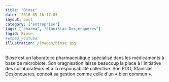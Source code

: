 ```yaml
---
title: "Biose"
date:  2016-05-16 17:05
layout: post
category: ["entreprise"]
tags: ["pharma", "Stanislas Desjonquères"]
tagid: Biose
#embed_youtube:
illustration: /images/biose.jpg
---
```


Biose est un laboratoire pharmaceutique spécialisé dans les médicaments à base de microbiote. Son oragnisation laisse beaucoup la place à l'initiative des collaborateurs et à la responsabilité collective. Son PDG, Stanislas Desjonqueres, concoit sa gestion comme celle d'un « bien commun ».
